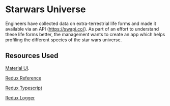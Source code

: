 # Starwars Universe

Engineers have collected data on extra-terrestrial life forms and made it available via an API (https://swapi.co/).
As part of an effort to understand these life forms better, the management wants to create an app which helps
profiling the different species of the star wars universe.

## Resources Used

[Material UI](https://mui.com/).

[Redux Reference](https://www.freecodecamp.org/news/how-to-use-redux-in-your-react-typescript-app/)

[Redux Typescript](https://blog.logrocket.com/build-type-safe-react-redux-app/)

[Redux Logger](https://github.com/LogRocket/redux-logger)
